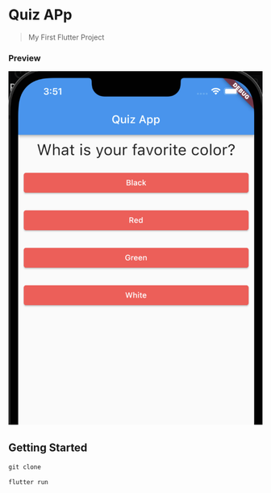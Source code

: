 # Quiz APp

> My First Flutter Project

### Preview
![screenshot](./screen.png)

## Getting Started

```
git clone
```

```
flutter run
```